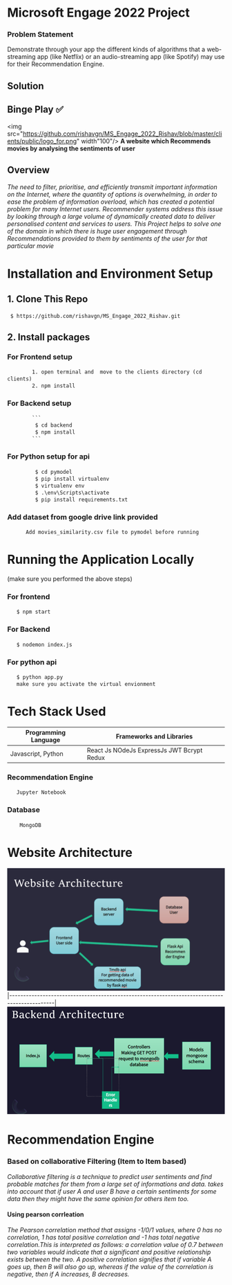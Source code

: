 # Microsoft Engage 2022 Project

### Problem Statement
Demonstrate through your app the different kinds of algorithms that a web-streaming app (like Netflix) or an audio-streaming app (like Spotify) may use for their Recommendation Engine.

## Solution 
## Binge Play  :white_check_mark:  
<img src="https://github.com/rishavgn/MS_Engage_2022_Rishav/blob/master/clients/public/logo_for.png" width"100"/> 
**A website which Recommends movies by analysing the sentiments of user**

## Overview
_The need to filter, prioritise, and efficiently transmit important information on the Internet, where the quantity of options is overwhelming, in order to ease the problem of information overload, which has created a potential problem for many Internet users. Recommender systems address this issue by looking through a large volume of dynamically created data to deliver personalised content and services to users._
_This Project helps to solve one of the domain in which there is huge user engagement through Recommendations provided to them by sentiments of the user for that particular movie_


# Installation and Environment Setup

## 1. Clone This Repo
  
     $ https://github.com/rishavgn/MS_Engage_2022_Rishav.git
  
  
## 2. Install packages
###     For Frontend setup
     
            1. open terminal and  move to the clients directory (cd clients)
            2. npm install
               
      
###     For Backend setup
            ```
             $ cd backend
             $ npm install
            ```
###    For Python setup for api 
             $ cd pymodel
             $ pip install virtualenv
             $ virtualenv env
             $ .\env\Scripts\activate
             $ pip install requirements.txt
             
###     Add dataset from google drive link provided 
          Add movies_similarity.csv file to pymodel before running
          
          
# Running the Application Locally 
 (make sure you performed the above steps)

  ### For frontend   
       $ npm start
  ### For Backend
       $ nodemon index.js
   ### For python api
       $ python app.py
       make sure you activate the virtual envionment
                         

# Tech Stack Used

   |Programming Language | Frameworks and Libraries                   |
   |-------------------- |-----------------------                     |
   | Javascript, Python  | React Js NOdeJs ExpressJs JWT Bcrypt Redux |
         
   ### Recommendation Engine
       Jupyter Notebook
       
   ### Database 
        MongoDB
        
        
        
# Website Architecture
![Backend ](https://github.com/rishavgn/MS_Engage_2022_Rishav/blob/master/web%20Arch.png)
|----------------------------------------------------------------------------------------------|
![wev](https://github.com/rishavgn/MS_Engage_2022_Rishav/blob/master/backend%20architecture.png)
  

 
 # Recommendation Engine
   ### Based on collaborative Filtering (Item to Item based)
   _Collaborative filtering is a technique to predict user sentiments and find probable matches for them from a
   large set of informations and data.  takes into account that if user A and user B have a certain 
   sentiments for some data then they might have the same opinion for others item too._
        
   #### Using pearson corrleation
  _The Pearson correlation method that assigns -1/0/1 values, where 0 has no correlation, 1 has total
   positive correlation and -1 has total negative correlation.This is interpreted as follows: a correlation
   value of 0.7 between two variables would indicate that a significant and positive relationship 
   exists between the two. A positive correlation signifies that if variable A goes up, then B 
   will also go up, whereas if the value of the correlation is negative, then if A increases, B
   decreases._
       
   
 

